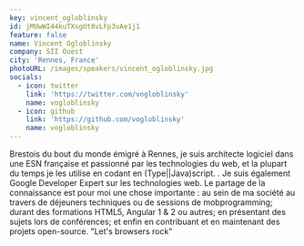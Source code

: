 ```yaml
---
key: vincent_ogloblinsky
id: jMUwWI44kuTXsgUt8vLFp3vAe1j1
feature: false
name: Vincent Ogloblinsky
company: SII Ouest
city: 'Rennes, France'
photoURL: /images/speakers/vincent_ogloblinsky.jpg
socials:
  - icon: twitter
    link: 'https://twitter.com/vogloblinsky'
    name: vogloblinsky
  - icon: github
    link: 'https://github.com/vogloblinsky'
    name: vogloblinsky
---
```

Brestois du bout du monde émigré à Rennes, je suis architecte logiciel dans une ESN française et passionné par les technologies du web, et la plupart du temps je les utilise en codant en (Type||Java)script. . Je suis également Google Developer Expert sur les technologies web.
Le partage de la connaissance est pour moi une chose importante : au sein de ma société au travers de déjeuners techniques ou de sessions de mobprogramming; durant des formations HTML5, Angular 1 & 2 ou autres; en présentant des sujets lors de conférences; et enfin en contribuant et en maintenant des projets open-source.
"Let's browsers rock"